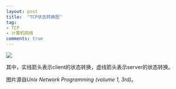 ```yaml
---
layout: post
title:  "TCP状态转换图"
tag:
- TCP
- 计算机网络
comments: true
---
```


![](https://controny.github.io/assets/images/posts/20180126233913.png)

其中，实线箭头表示client的状态转换，虚线箭头表示server的状态转换。

图片源自*Unix Network Programming (volume 1, 3rd)*。